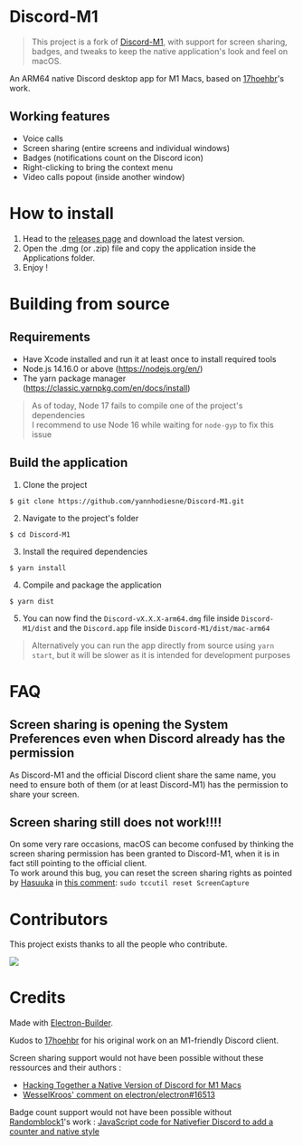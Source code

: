 # Discord-M1

> This project is a fork of [Discord-M1](https://github.com/17hoehbr/Discord-M1), with support for screen sharing, badges, and tweaks to keep the native application's look and feel on macOS.

An ARM64 native Discord desktop app for M1 Macs, based on [17hoehbr](https://github.com/17hoehbr)'s work.

## Working features

 - Voice calls
 - Screen sharing (entire screens and individual windows)
 - Badges (notifications count on the Discord icon)
 - Right-clicking to bring the context menu
 - Video calls popout (inside another window)

# How to install

 1. Head to the [releases page](https://github.com/yannhodiesne/Discord-M1/releases) and download the latest version.
 2. Open the .dmg (or .zip) file and copy the application inside the Applications folder.
 3. Enjoy !

# Building from source

## Requirements

 - Have Xcode installed and run it at least once to install required tools
 - Node.js 14.16.0 or above (https://nodejs.org/en/)
 - The yarn package manager (https://classic.yarnpkg.com/en/docs/install)

> As of today, Node 17 fails to compile one of the project's dependencies  
> I recommend to use Node 16 while waiting for `node-gyp` to fix this issue

## Build the application

1. Clone the project

```$ git clone https://github.com/yannhodiesne/Discord-M1.git```

2. Navigate to the project's folder

```$ cd Discord-M1```

3. Install the required dependencies

```$ yarn install```

4. Compile and package the application

```$ yarn dist```

5. You can now find the `Discord-vX.X.X-arm64.dmg` file inside `Discord-M1/dist` and the `Discord.app` file inside `Discord-M1/dist/mac-arm64`

> Alternatively you can run the app directly from source using `yarn start`, but it will be slower as it is intended for development purposes

# FAQ

## Screen sharing is opening the System Preferences even when Discord already has the permission

As Discord-M1 and the official Discord client share the same name, you need to ensure both of them (or at least Discord-M1) has the permission to share your screen.  

## Screen sharing still does not work!!!!

On some very rare occasions, macOS can become confused by thinking the screen sharing permission has been granted to Discord-M1, when it is in fact still pointing to the official client.  
To work around this bug, you can reset the screen sharing rights as pointed by [Hasuuka](https://github.com/Hasuuka) in [this comment](https://github.com/yannhodiesne/Discord-M1/issues/23#issuecomment-963147664): `sudo tccutil reset ScreenCapture`

# Contributors

This project exists thanks to all the people who contribute.

<a href="https://github.com/yannhodiesne/Discord-M1/graphs/contributors">
  <img src="https://contrib.rocks/image?repo=yannhodiesne/Discord-M1" />
</a>

# Credits

Made with [Electron-Builder](https://www.electron.build/).

Kudos to [17hoehbr](https://github.com/17hoehbr) for his original work on an M1-friendly Discord client.

Screen sharing support would not have been possible without these ressources and their authors :
 - [Hacking Together a Native Version of Discord for M1 Macs](https://rthr.me/2021/03/discord-native-apple-silicon/)
 - [WesselKroos' comment on electron/electron#16513](https://github.com/electron/electron/issues/16513#issuecomment-602070250)

Badge count support would not have been possible without [Randomblock1](https://gist.github.com/Randomblock1)'s work : [JavaScript code for Nativefier Discord to add a counter and native style](https://gist.github.com/Randomblock1/b8cd3948ce0b4688b874f2643a2a6941)
